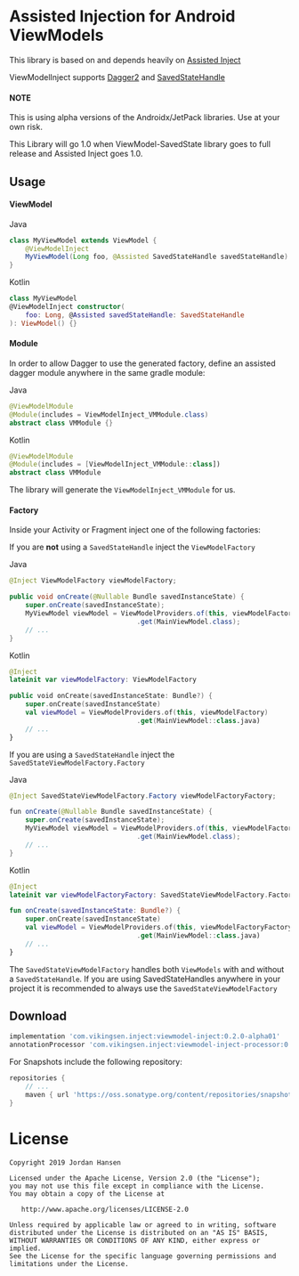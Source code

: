 Assisted Injection for Android ViewModels
=========================================

This library is based on and depends heavily on [Assisted Inject](https://github.com/square/AssistedInject)

ViewModelInject supports [Dagger2](https://google.github.io/dagger/) and [SavedStateHandle](https://developer.android.com/topic/libraries/architecture/viewmodel-savedstate)

#### NOTE 
This is using alpha versions of the Androidx/JetPack libraries. Use at your own risk.

This Library will go 1.0 when ViewModel-SavedState library goes to full release and Assisted Inject goes 1.0.

Usage
-----

#### ViewModel

Java
```java
class MyViewModel extends ViewModel {
    @ViewModelInject
    MyViewModel(Long foo, @Assisted SavedStateHandle savedStateHandle) {}
}
```
Kotlin
```kotlin
class MyViewModel
@ViewModelInject constructor(
    foo: Long, @Assisted savedStateHandle: SavedStateHandle
): ViewModel() {}
```

#### Module

In order to allow Dagger to use the generated factory, define an assisted dagger module anywhere in 
the same gradle module:

Java
```java
@ViewModelModule
@Module(includes = ViewModelInject_VMModule.class)
abstract class VMModule {}
``` 
Kotlin
```kotlin
@ViewModelModule
@Module(includes = [ViewModelInject_VMModule::class])
abstract class VMModule
``` 

The library will generate the `ViewModelInject_VMModule` for us.

#### Factory

Inside your Activity or Fragment inject one of the following factories:

If you are **not** using a `SavedStateHandle` inject the `ViewModelFactory`

Java
```java
@Inject ViewModelFactory viewModelFactory;

public void onCreate(@Nullable Bundle savedInstanceState) {
    super.onCreate(savedInstanceState);
    MyViewModel viewModel = ViewModelProviders.of(this, viewModelFactory)
                                .get(MainViewModel.class);
    // ...
}
```
Kotlin
```kotlin
@Inject 
lateinit var viewModelFactory: ViewModelFactory

public void onCreate(savedInstanceState: Bundle?) {
    super.onCreate(savedInstanceState)
    val viewModel = ViewModelProviders.of(this, viewModelFactory)
                                .get(MainViewModel::class.java)
    // ...
}
```

If you are using a `SavedStateHandle` inject the `SavedStateViewModelFactory.Factory`

Java
```java
@Inject SavedStateViewModelFactory.Factory viewModelFactoryFactory;

fun onCreate(@Nullable Bundle savedInstanceState) {
    super.onCreate(savedInstanceState);
    MyViewModel viewModel = ViewModelProviders.of(this, viewModelFactoryFactory.create(this, intent.getExtras()))
                                .get(MainViewModel.class);
    // ...
}
```
Kotlin
```kotlin
@Inject
lateinit var viewModelFactoryFactory: SavedStateViewModelFactory.Factory

fun onCreate(savedInstanceState: Bundle?) {
    super.onCreate(savedInstanceState)
    val viewModel = ViewModelProviders.of(this, viewModelFactoryFactory.create(this, intent.getExtras()))
                                .get(MainViewModel::class.java)
    // ...
}
```

The `SavedStateViewModelFactory` handles both `ViewModels` with and without a `SavedStateHandle`. 
If you are using SavedStateHandles anywhere in your project it is recommended to always use the `SavedStateViewModelFactory`

Download
--------
```groovy
implementation 'com.vikingsen.inject:viewmodel-inject:0.2.0-alpha01'
annotationProcessor 'com.vikingsen.inject:viewmodel-inject-processor:0.2.0-alpha01' // or `kapt` for Kotlin
```

For Snapshots include the following repository:
```groovy
repositories {
    // ...
    maven { url 'https://oss.sonatype.org/content/repositories/snapshots' }
}
```

License
=======

    Copyright 2019 Jordan Hansen

    Licensed under the Apache License, Version 2.0 (the "License");
    you may not use this file except in compliance with the License.
    You may obtain a copy of the License at

       http://www.apache.org/licenses/LICENSE-2.0

    Unless required by applicable law or agreed to in writing, software
    distributed under the License is distributed on an "AS IS" BASIS,
    WITHOUT WARRANTIES OR CONDITIONS OF ANY KIND, either express or implied.
    See the License for the specific language governing permissions and
    limitations under the License.
